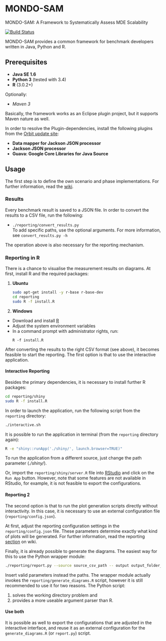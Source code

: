 # MONDO-SAM
MONDO-SAM: A Framework to Systematically Assess MDE Scalability  

[![Build Status](https://travis-ci.org/FTSRG/mondo-sam.svg)](https://travis-ci.org/FTSRG/mondo-sam)

MONDO-SAM provides a common framework for benchmark developers written in Java, Python and R.

## Prerequisites

 * **Java SE 1.6**
 * **Python 3** (tested with 3.4)
 * **R** (3.0.2+)
 
Optionally:
 * *Maven 3*

Basically, the framework works as an Eclipse plugin project, but it supports Maven nature as well.

In order to resolve the Plugin-dependencies, install the following plugins from the [Orbit update site](http://download.eclipse.org/tools/orbit/downloads/):
 * **Data mapper for Jackson JSON processor**
 * **Jackson JSON processor**
 * **Guava: Google Core Libraries for Java Source**

## Usage

The first step is to define the own scenario and phase implementations. For further information, read the [wiki](https://github.com/FTSRG/mondo-sam/wiki).

### Results

Every benchmark result is saved to a JSON file. In order to convert the results to a CSV file, run the following:
 * `./reporting/convert_results.py`  
To add specific paths, use the optional arguments. For more information, see `convert_results.py -h`

The operation above is also necessary for the reporting mechanism.

### Reporting in R

There is a chance to visualise the measurement results on diagrams. At first, install R and the required packages:

1. **Ubuntu**  
   ```bash
   sudo apt-get install -y r-base r-base-dev  
   cd reporting  
   sudo R -f install.R  
   ```
   
2. **Windows**
 * Download and install [R](http://cran.r-project.org/bin/windows/base/)
 * Adjust the system environment variables
 * In a command prompt with administrator rights, run:
   ```
   R -f install.R
   ```

After converting the results to the right CSV format (see above), it becomes feasible to start the reporting. The first option is that to use the interactive application.

#### Interactive Reporting

Besides the primary dependencies, it is necessary to install further R packages:
```bash
cd reporting/shiny
sudo R -f install.R  
```

In order to launch the application, run the following script from the `reporting` directory:
```bash
./interactive.sh
```

It is possible to run the application in terminal (from the `reporting` directory again): 
```bash
R -e "shiny::runApp('./shiny/', launch.browser=TRUE)"
```

To run the application from a different source, just change the path parameter (*./shiny/*).


Or, import the `reporting/shiny/server.R` file into [RStudio](http://www.rstudio.com/) and click on the `Run App` button. However, note that some features are not available in RStudio, for example, it is not feasible to export the configurations.

#### Reporting 2

The second option is that to run the plot generation scripts directly without interactivity. In this case, it is necessary to use an external configuration file (`reporting/config.json`). 

At first, adjust the reporting configuration settings in the `reporting/config.json` file. These parameters determine exactly what kind of plots will be generated. For further information, read the reporting [section](https://github.com/FTSRG/mondo-sam/wiki/Reporting) on wiki.

Finally, it is already possible to generate the diagrams. The easiest way for this to use the Python wrapper module:
```bash
./reporting/report.py --source source_csv_path -- output output_folder_path --config config_json_path`
```

Insert valid parameters instead the paths. The wrapper module actually invokes the `reporting/generate_diagrams.R` script, however it is still recommended to use it for two reasons. The Python script:
 1. solves the working directory problem and
 2. provides a more useable argument parser than R.

#### Use both

It is possible as well to export the configurations that are adjusted in the interactive interface, and reuse it as an external configuration for the `generate_diagrams.R` (or `report.py`) script.
